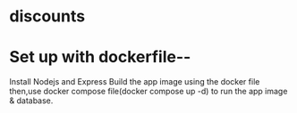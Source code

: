 # discounts

# Set up with dockerfile--
Install Nodejs and Express
Build the app image using the docker file then,use docker compose file(docker compose up -d) to run the app image & database.

